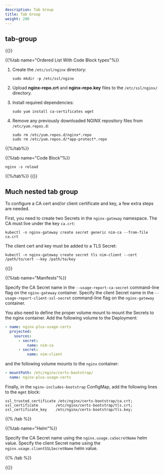 ```yaml
---
description: Tab Group
title: Tab Group
weight: 200
---
```


## tab-group

{{<tabs name="common_steps_for_nginx_oss_and_plus">}}

{{%tab name="Ordered List With Code Block types"%}}

1. Create the `/etc/ssl/nginx` directory:

    ```shell
    sudo mkdir -p /etc/ssl/nginx
    ```

2. Upload **nginx-repo.crt** and **nginx-repo.key** files to the `/etc/ssl/nginx/` directory.

3. Install required dependencies:

    ```shell
    sudo yum install ca-certificates wget
    ```

4. Remove any previously downloaded NGINX repository files from `/etc/yum.repos.d`:

    ```shell
    sudo rm /etc/yum.repos.d/nginx*.repo
    sudo rm /etc/yum.repos.d/*app-protect*.repo
    ```

{{%/tab%}}

{{%tab name="Code Block"%}}

```shell
nginx -s reload
```

{{%/tab%}}
{{</tabs>}}


## Much nested tab group
To configure a CA cert and/or client certificate and key, a few extra steps are needed.

First, you need to create two Secrets in the `nginx-gateway` namespace. The CA must live under the key `ca.crt`:

```shell
kubectl -n nginx-gateway create secret generic nim-ca --from-file ca.crt
```

The client cert and key must be added to a TLS Secret:

```shell
kubectl -n nginx-gateway create secret tls nim-client --cert /path/to/cert --key /path/to/key
```

{{<tabs name="nim-secret-install">}}

{{%tab name="Manifests"%}}

Specify the CA Secret name in the `--usage-report-ca-secret` command-line flag on the `nginx-gateway` container. Specify the client Secret name in the `--usage-report-client-ssl-secret` command-line flag on the `nginx-gateway` container.

You also need to define the proper volume mount to mount the Secrets to the nginx container. Add the following volume to the Deployment:

```yaml
- name: nginx-plus-usage-certs
  projected:
    sources:
      - secret:
          name: nim-ca
      - secret:
          name: nim-client
```

and the following volume mounts to the `nginx` container:

```yaml
- mountPath: /etc/nginx/certs-bootstrap/
  name: nginx-plus-usage-certs
```

Finally, in the `nginx-includes-bootstrap` ConfigMap, add the following lines to the `mgmt` block:

```text
ssl_trusted_certificate /etc/nginx/certs-bootstrap/ca.crt;
ssl_certificate        /etc/nginx/certs-bootstrap/tls.crt;
ssl_certificate_key    /etc/nginx/certs-bootstrap/tls.key;
```

{{% /tab %}}

{{%tab name="Helm"%}}

Specify the CA Secret name using the `nginx.usage.caSecretName` helm value. Specify the client Secret name using the `nginx.usage.clientSSLSecretName` helm value.

{{% /tab %}}

{{</tabs>}}

